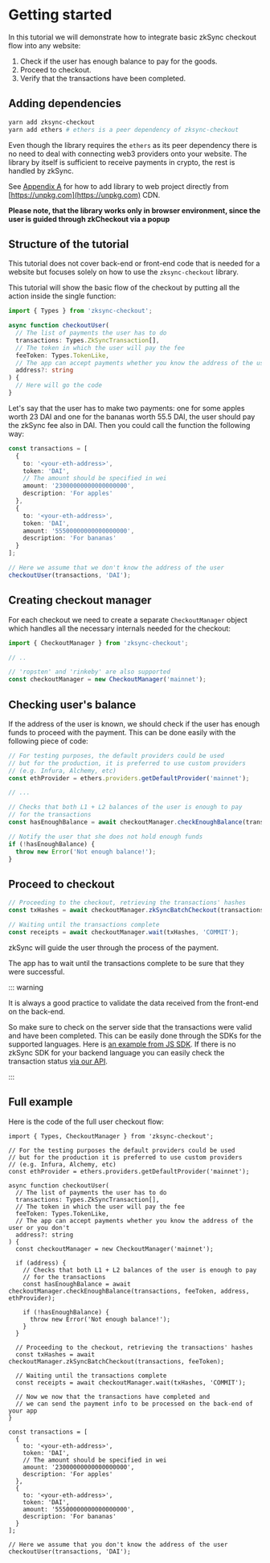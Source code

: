 # Getting started

In this tutorial we will demonstrate how to integrate basic zkSync checkout flow into any website:

1. Check if the user has enough balance to pay for the goods.
2. Proceed to checkout.
3. Verify that the transactions have been completed.

## Adding dependencies

```bash
yarn add zksync-checkout
yarn add ethers # ethers is a peer dependency of zksync-checkout
```

Even though the library requires the `ethers` as its peer dependency there is no need to deal with connecting web3
providers onto your website. The library by itself is sufficient to receive payments in crypto, the rest is handled by
zkSync.

See [Appendix A](appendix-a.md) for how to add library to web project directly from
[https://unpkg.com](https://unpkg.com) CDN.

**Please note, that the library works only in browser environment, since the user is guided through zkCheckout via a
popup**

## Structure of the tutorial

This tutorial does not cover back-end or front-end code that is needed for a website but focuses solely on how to use
the `zksync-checkout` library.

This tutorial will show the basic flow of the checkout by putting all the action inside the single function:

```ts
import { Types } from 'zksync-checkout';

async function checkoutUser(
  // The list of payments the user has to do
  transactions: Types.ZkSyncTransaction[],
  // The token in which the user will pay the fee
  feeToken: Types.TokenLike,
  // The app can accept payments whether you know the address of the user or you don't
  address?: string
) {
  // Here will go the code
}
```

Let's say that the user has to make two payments: one for some apples worth 23 DAI and one for the bananas worth 55.5
DAI, the user should pay the zkSync fee also in DAI. Then you could call the function the following way:

```ts
const transactions = [
  {
    to: '<your-eth-address>',
    token: 'DAI',
    // The amount should be specified in wei
    amount: '23000000000000000000',
    description: 'For apples'
  },
  {
    to: '<your-eth-address>',
    token: 'DAI',
    amount: '55500000000000000000',
    description: 'For bananas'
  }
];

// Here we assume that we don't know the address of the user
checkoutUser(transactions, 'DAI');
```

## Creating checkout manager

For each checkout we need to create a separate `CheckoutManager` object which handles all the necessary internals needed
for the checkout:

```ts
import { CheckoutManager } from 'zksync-checkout';

// ..

// 'ropsten' and 'rinkeby' are also supported
const checkoutManager = new CheckoutManager('mainnet');
```

## Checking user's balance

If the address of the user is known, we should check if the user has enough funds to proceed with the payment. This can
be done easily with the following piece of code:

```ts
// For testing purposes, the default providers could be used
// but for the production, it is preferred to use custom providers
// (e.g. Infura, Alchemy, etc)
const ethProvider = ethers.providers.getDefaultProvider('mainnet');

// ...

// Checks that both L1 + L2 balances of the user is enough to pay
// for the transactions
const hasEnoughBalance = await checkoutManager.checkEnoughBalance(transactions, feeToken, address, ethProvider);

// Notify the user that she does not hold enough funds
if (!hasEnoughBalance) {
  throw new Error('Not enough balance!');
}
```

## Proceed to checkout

```ts
// Proceeding to the checkout, retrieving the transactions' hashes
const txHashes = await checkoutManager.zkSyncBatchCheckout(transactions, feeToken);

// Waiting until the transactions complete
const receipts = await checkoutManager.wait(txHashes, 'COMMIT');
```

zkSync will guide the user through the process of the payment.

The app has to wait until the transactions complete to be sure that they were successful.

::: warning

It is always a good practice to validate the data received from the front-end on the back-end.

So make sure to check on the server side that the transactions were valid and have been completed. This can be easily
done through the SDKs for the supported languages. Here is
[an example from JS SDK](/sdk/js/providers.html#wait-for-transaction-receipt). If there is no zkSync SDK for your
backend language you can easily check the transaction status [via our API](/api/v0.1.html#transaction-details).

:::

## Full example

Here is the code of the full user checkout flow:

```tsx
import { Types, CheckoutManager } from 'zksync-checkout';

// For the testing purposes the default providers could be used
// but for the production it is preferred to use custom providers
// (e.g. Infura, Alchemy, etc)
const ethProvider = ethers.providers.getDefaultProvider('mainnet');

async function checkoutUser(
  // The list of payments the user has to do
  transactions: Types.ZkSyncTransaction[],
  // The token in which the user will pay the fee
  feeToken: Types.TokenLike,
  // The app can accept payments whether you know the address of the user or you don't
  address?: string
) {
  const checkoutManager = new CheckoutManager('mainnet');

  if (address) {
    // Checks that both L1 + L2 balances of the user is enough to pay
    // for the transactions
    const hasEnoughBalance = await checkoutManager.checkEnoughBalance(transactions, feeToken, address, ethProvider);

    if (!hasEnoughBalance) {
      throw new Error('Not enough balance!');
    }
  }

  // Proceeding to the checkout, retrieving the transactions' hashes
  const txHashes = await checkoutManager.zkSyncBatchCheckout(transactions, feeToken);

  // Waiting until the transactions complete
  const receipts = await checkoutManager.wait(txHashes, 'COMMIT');

  // Now we now that the transactions have completed and
  // we can send the payment info to be processed on the back-end of your app
}

const transactions = [
  {
    to: '<your-eth-address>',
    token: 'DAI',
    // The amount should be specified in wei
    amount: '23000000000000000000',
    description: 'For apples'
  },
  {
    to: '<your-eth-address>',
    token: 'DAI',
    amount: '55500000000000000000',
    description: 'For bananas'
  }
];

// Here we assume that you don't know the address of the user
checkoutUser(transactions, 'DAI');
```
